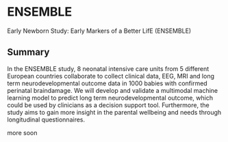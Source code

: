 # ENSEMBLE

Early Newborn Study: Early Markers of a Better LifE (ENSEMBLE)

## Summary

In the ENSEMBLE study, 8 neonatal intensive care units from 5 different European countries collaborate to collect clinical data, EEG, MRI and long term neurodevelopmental outcome data in 1000 babies with confirmed perinatal braindamage. We will develop and validate a multimodal machine learning model to predict long term neurodevelopmental outcome, which could be used by clinicians as a decision support tool. Furthermore, the study aims to gain more insight in the parental wellbeing and needs through longitudinal questionnaires.

more soon
